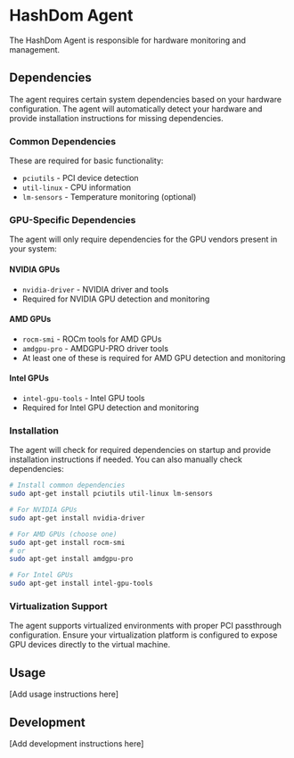 # HashDom Agent

The HashDom Agent is responsible for hardware monitoring and management.

## Dependencies

The agent requires certain system dependencies based on your hardware configuration. The agent will automatically detect your hardware and provide installation instructions for missing dependencies.

### Common Dependencies

These are required for basic functionality:

- `pciutils` - PCI device detection
- `util-linux` - CPU information
- `lm-sensors` - Temperature monitoring (optional)

### GPU-Specific Dependencies

The agent will only require dependencies for the GPU vendors present in your system:

#### NVIDIA GPUs
- `nvidia-driver` - NVIDIA driver and tools
- Required for NVIDIA GPU detection and monitoring

#### AMD GPUs
- `rocm-smi` - ROCm tools for AMD GPUs
- `amdgpu-pro` - AMDGPU-PRO driver tools
- At least one of these is required for AMD GPU detection and monitoring

#### Intel GPUs
- `intel-gpu-tools` - Intel GPU tools
- Required for Intel GPU detection and monitoring

### Installation

The agent will check for required dependencies on startup and provide installation instructions if needed. You can also manually check dependencies:

```bash
# Install common dependencies
sudo apt-get install pciutils util-linux lm-sensors

# For NVIDIA GPUs
sudo apt-get install nvidia-driver

# For AMD GPUs (choose one)
sudo apt-get install rocm-smi
# or
sudo apt-get install amdgpu-pro

# For Intel GPUs
sudo apt-get install intel-gpu-tools
```

### Virtualization Support

The agent supports virtualized environments with proper PCI passthrough configuration. Ensure your virtualization platform is configured to expose GPU devices directly to the virtual machine.

## Usage

[Add usage instructions here]

## Development

[Add development instructions here]